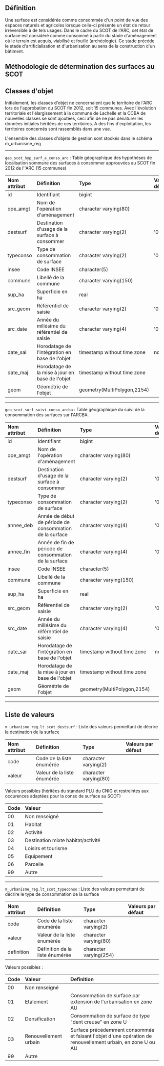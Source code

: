 

## Définition

Une surface est considérée comme consommée d'un point de vue des espaces naturels et agricoles lorsque celle-ci présente un état de retour irréversible à de tels usages. Dans le cadre du SCOT de l'ARC, cet état de surface est considéré comme consommé à partir du stade d'aménagement où le terrain est acquis, viabilisé et fouillé (archéologie). Ce stade précéde le stade d'artificialisation et d'urbanisation au sens de la construction d'un bâtiment. 

## Méthodologie de détermination des surfaces au SCOT


## Classes d'objet

Initialement, les classes d'objet ne concernaient que le territoire de l'ARC lors de l'approbation du SCOT fin 2012, soit 15 communes.
Avec l'évolution territoriale et l'élargissement à la commune de Lachelle et la CCBA de nouvelles classes se sont ajoutées, ceci afin de ne pas dénaturer les données initiales héritées de ces territoires.
A des fins d'exploitation, les territoires concernés sont rassemblés dans une vue.

L'ensemble des classes d'objets de gestion sont stockés dans le schéma m_urbanisme_reg

---

   `geo_scot_hyp_surf_a_conso_arc` : Table géographique des hypothèses de localisation sommaire des surfaces à consommer approuvées au SCOT fin 2012 de l''ARC (15 communes)

|Nom attribut | Définition | Type | Valeurs par défaut |
|:---|:---|:---|:---|
|id|Identifiant|bigint| |
|ope_amgt|Nom de l'opération d'aménagement|character varying(80)| |
|destsurf|Destination d'usage de la surface à consommer|character varying(2)|'00'::bpchar|
|typeconso|Type de consommation de surface|character varying(2)|'00'::bpchar|
|insee|Code INSEE|character(5)| |
|commune|Libellé de la commune|character varying(150)| |
|sup_ha|Superficie en ha|real| |
|src_geom|Référentiel de saisie|character varying(2)|'00'::bpchar|
|src_date|Année du millésime du référentiel de saisie|character varying(4)|'0000'::bpchar|
|date_sai|Horodatage de l'intégration en base de l'objet|timestamp without time zone|now()|
|date_maj|Horodatage de la mise à jour en base de l'objet|timestamp without time zone| |
|geom|Géométrie de l'objet|geometry(MultiPolygon,2154)| |

---

   `geo_scot_surf_suivi_conso_arcba` : Table géographique du suivi de la consommation des surfaces sur l'ARCBA.

|Nom attribut | Définition | Type | Valeurs par défaut |
|:---|:---|:---|:---|
|id|Identifiant|bigint| |
|ope_amgt|Nom de l'opération d'aménagement|character varying(80)| |
|destsurf|Destination d'usage de la surface à consommer|character varying(2)|'00'::bpchar|
|typeconso|Type de consommation de surface|character varying(2)|'00'::bpchar|
|annee_deb|Année de début de période de consommation de la surface|character varying(4)|'0000'::bpchar|
|annee_fin|Année de fin de période de consommation de la surface|character varying(4)|'0000'::bpchar|
|insee|Code INSEE|character(5)| |
|commune|Libellé de la commune|character varying(150)| |
|sup_ha|Superficie en ha|real| |
|src_geom|Référentiel de saisie|character varying(2)|'00'::bpchar|
|src_date|Année du millésime du référentiel de saisie|character varying(4)|'0000'::bpchar|
|date_sai|Horodatage de l'intégration en base de l'objet|timestamp without time zone|now()|
|date_maj|Horodatage de la mise à jour en base de l'objet|timestamp without time zone| |
|geom|Géométrie de l'objet|geometry(MultiPolygon,2154)| |

---

## Liste de valeurs

`m_urbanisme_reg.lt_scot_destsurf` : Liste des valeurs permettant de décrire la destination de la surface

|Nom attribut | Définition | Type  | Valeurs par défaut |
|:---|:---|:---|:---|    
|code|Code de la liste énumérée|character varying(2)| |
|valeur|Valeur de la liste énumérée|character varying(80)| |

Valeurs possibles (héritées du standard PLU du CNIG et restreintes aux occurences adaptées pour la conso de surface au SCOT)

|Code|Valeur|
|:---|:---|
|00|Non renseigné|
|01|Habitat|
|02|Activité|
|03|Destination mixte habitat/activité|
|04|Loisirs et tourisme|
|05|Equipement|
|06|Parcelle|
|99|Autre|

---

`m_urbanisme_reg.lt_scot_typeconso` : Liste des valeurs permettant de décrire le type de consommation de la surface

|Nom attribut | Définition | Type  | Valeurs par défaut |
|:---|:---|:---|:---|    
|code|Code de la liste énumérée|character varying(2)| |
|valeur|Valeur de la liste énumérée|character varying(80)| |
|definition|Définition de la liste énumérée|character varying(254)| |

Valeurs possibles :

|Code|Valeur|Definition|
|:---|:---|:---|
|00|Non renseigné| |
|01|Etalement|Consommation de surface par extension de l'urbanisation en zone AU|
|02|Densification|Consommation de surface de type "dent creuse" en zone U|
|03|Renouvellement urbain|Surface précédemment consommée et faisant l'objet d'une opération de renouvellement urbain, en zone U ou AU|
|99|Autre| |

